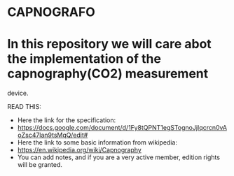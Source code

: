 # CAPNOGRAFO
# In this repository we will care abot the implementation of the capnography(CO2) measurement
device.

READ THIS:
- Here the link for the specification:
- https://docs.google.com/document/d/1Fy8tQPNT1egSTognoJjIqcrcn0vAoZsc47lan9tsMqQ/edit#
- Here the link to some basic information from wikipedia:
- https://en.wikipedia.org/wiki/Capnography
- You can add notes, and if you are a very active member, edition rights will be granted.
